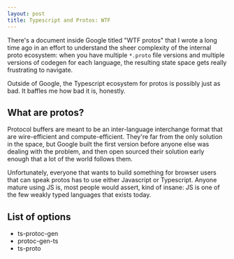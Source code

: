 ```yaml
---
layout: post
title: Typescript and Protos: WTF
---
```


There's a document inside Google titled "WTF protos" that I wrote a long time ago in an effort to understand the sheer complexity of the internal proto ecosystem: when you have multiple `*.proto` file versions and multiple versions of codegen for each language, the resulting state space gets really frustrating to navigate.

Outside of Google, the Typescript ecosystem for protos is possibly just as bad. It baffles me how bad it is, honestly.

## What are protos?

Protocol buffers are meant to be an inter-language interchange format that are wire-efficient and compute-efficient. They're far from the only solution in the space, but Google built the first version before anyone else was dealing with the problem, and then open sourced their solution early enough that a lot of the world follows them.

Unfortunately, everyone that wants to build something for browser users that can speak protos has to use either Javascript or Typescript. Anyone mature using JS is, most people would assert, kind of insane: JS is one of the few weakly typed languages that exists today.

## List of options

* ts-protoc-gen
* protoc-gen-ts
* ts-proto

